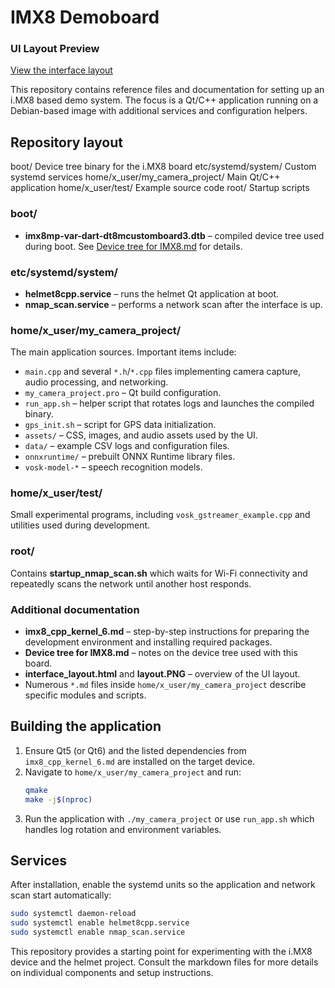 # IMX8 Demoboard

### UI Layout Preview

[View the interface layout](layout.PNG)

This repository contains reference files and documentation for setting up an i.MX8 based demo system. The focus is a Qt/C++ application running on a Debian-based image with additional services and configuration helpers.

## Repository layout

boot/                     Device tree binary for the i.MX8 board
etc/systemd/system/       Custom systemd services
home/x_user/my_camera_project/  Main Qt/C++ application
home/x_user/test/         Example source code
root/                     Startup scripts

### boot/

* **imx8mp-var-dart-dt8mcustomboard3.dtb** – compiled device tree used during boot. See [Device tree for IMX8.md](Device%20tree%20for%20IMX8.md) for details.

### etc/systemd/system/

* **helmet8cpp.service** – runs the helmet Qt application at boot.
* **nmap_scan.service** – performs a network scan after the interface is up.

### home/x_user/my_camera_project/

The main application sources. Important items include:

* `main.cpp` and several `*.h`/`*.cpp` files implementing camera capture, audio processing, and networking.
* `my_camera_project.pro` – Qt build configuration.
* `run_app.sh` – helper script that rotates logs and launches the compiled binary.
* `gps_init.sh` – script for GPS data initialization.
* `assets/` – CSS, images, and audio assets used by the UI.
* `data/` – example CSV logs and configuration files.
* `onnxruntime/` – prebuilt ONNX Runtime library files.
* `vosk-model-*` – speech recognition models.

### home/x_user/test/

Small experimental programs, including `vosk_gstreamer_example.cpp` and utilities used during development.

### root/

Contains **startup_nmap_scan.sh** which waits for Wi-Fi connectivity and repeatedly scans the network until another host responds.

### Additional documentation

* **imx8_cpp_kernel_6.md** – step-by-step instructions for preparing the development environment and installing required packages.
* **Device tree for IMX8.md** – notes on the device tree used with this board.
* **interface_layout.html** and **layout.PNG** – overview of the UI layout.
* Numerous `*.md` files inside `home/x_user/my_camera_project` describe specific modules and scripts.

## Building the application

1. Ensure Qt5 (or Qt6) and the listed dependencies from `imx8_cpp_kernel_6.md` are installed on the target device.
2. Navigate to `home/x_user/my_camera_project` and run:
   ```bash
   qmake
   make -j$(nproc)
   ```
3. Run the application with `./my_camera_project` or use `run_app.sh` which handles log rotation and environment variables.

## Services

After installation, enable the systemd units so the application and network scan start automatically:

```bash
sudo systemctl daemon-reload
sudo systemctl enable helmet8cpp.service
sudo systemctl enable nmap_scan.service
```

This repository provides a starting point for experimenting with the i.MX8 device and the helmet project. Consult the markdown files for more details on individual components and setup instructions.
